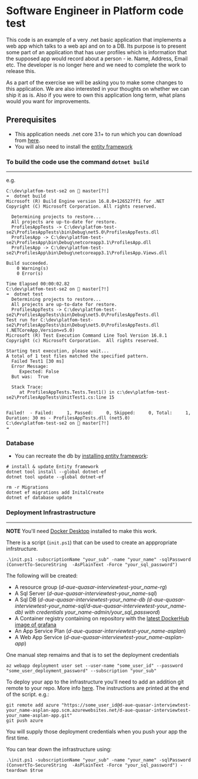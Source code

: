 # Software Engineer in Platform code test

This code is an example of a very .net basic application that implements a web app which talks to a web api and on to a DB. Its purpose is to present some part of an application that has user profiles which is information that the supposed app would record about a person - ie. Name, Address, Email etc. The developer is no longer here and we need to complete the work to release this.

As a part of the exercise we will be asking you to make some changes to this application. We are also interested in your thoughts on whether we can ship it as is. Also if you were to own this application long term, what plans would you want for improvements.

## Prerequisites 

- This application needs .net core 3.1+ to run which you can download from [here](https://dotnet.microsoft.com/download).
- You will also need to install the [entity framework](https://docs.microsoft.com/en-us/ef/core/cli/dotnet)

### To build the code use the command `dotnet build`
---
e.g.

```
C:\dev\platfom-test-se2 on  master[?!]
➜  dotnet build
Microsoft (R) Build Engine version 16.8.0+126527ff1 for .NET
Copyright (C) Microsoft Corporation. All rights reserved.

  Determining projects to restore...
  All projects are up-to-date for restore.
  ProfilesAppTests -> C:\dev\platfom-test-se2\ProfilesAppTests\bin\Debug\net5.0\ProfilesAppTests.dll
  ProfilesApp -> C:\dev\platfom-test-se2\ProfilesApp\bin\Debug\netcoreapp3.1\ProfilesApp.dll
  ProfilesApp -> C:\dev\platfom-test-se2\ProfilesApp\bin\Debug\netcoreapp3.1\ProfilesApp.Views.dll

Build succeeded.
    0 Warning(s)
    0 Error(s)

Time Elapsed 00:00:02.82
C:\dev\platfom-test-se2 on  master[?!]
➜  dotnet test
  Determining projects to restore...
  All projects are up-to-date for restore.
  ProfilesAppTests -> C:\dev\platfom-test-se2\ProfilesAppTests\bin\Debug\net5.0\ProfilesAppTests.dll
Test run for C:\dev\platfom-test-se2\ProfilesAppTests\bin\Debug\net5.0\ProfilesAppTests.dll (.NETCoreApp,Version=v5.0)
Microsoft (R) Test Execution Command Line Tool Version 16.8.1
Copyright (c) Microsoft Corporation.  All rights reserved.

Starting test execution, please wait...
A total of 1 test files matched the specified pattern.
  Failed Test1 [30 ms]
  Error Message:
     Expected: False
  But was:  True

  Stack Trace:
     at ProfilesAppTests.Tests.Test1() in c:\dev\platfom-test-se2\ProfilesAppTests\UnitTest1.cs:line 15


Failed!  - Failed:     1, Passed:     0, Skipped:     0, Total:     1, Duration: 30 ms - ProfilesAppTests.dll (net5.0)
C:\dev\platfom-test-se2 on  master[?!]
➜

 ```

### Database 

- You can recreate the db by [installing entity framework](https://docs.microsoft.com/en-us/ef/core/cli/dotnet):

```
# install & update Entity framework 
dotnet tool install --global dotnet-ef
dotnet tool update --global dotnet-ef

rm -r Migrations
dotnet ef migrations add InitalCreate
dotnet ef database update
```

### Deployment Infrastrastructure

---
**NOTE** You'll need [Docker Desktop](https://www.docker.com/products/docker-desktop) installed to make this work. 

There is a script (`init.ps1`) that can be used to create an apppropriate infrstructure.

```
.\init.ps1 -subscriptionName "your_sub" -name "your_name" -sqlPassword (ConvertTo-SecureString  -AsPlainText -Force "your_sql_password")
```

The following will be created:

- A resource group (*d-aue-quasar-interviewtest-your_name-rg*)
- A Sql Server (*d-aue-quasar-interviewtest-your_name-sql*)
- A Sql DB (*d-aue-quasar-interviewtest-your_name-db (d-aue-quasar-interviewtest-your_name-sql/d-aue-quasar-interviewtest-your_name-db) with credentials your_name-admin/your_sql_password*)
- A Container registry containing on repository with the [latest DockerHub image of grafana](https://hub.docker.com/r/grafana/grafana/)
- An App Service Plan (*d-aue-quasar-interviewtest-your_name-asplan*)
- A Web App Service (*d-aue-quasar-interviewtest-your_name-asplan-app*)

One manual step remaims and that is to set the deployment credentials
```
az webapp deployment user set --user-name "some_user_id" --password "some_user_deployment_password" --subscription "your_sub"
```
To deploy your app to the infrastructure you'll need to add an addition git remote to your repo. More info [here](https://docs.microsoft.com/en-us/azure/app-service/scripts/cli-deploy-local-git). The instructions are printed at the end of the script. e.g.:

```
git remote add azure "https://some_user_id@d-aue-quasar-interviewtest-your_name-asplan-app.scm.azurewebsites.net/d-aue-quasar-interviewtest-your_name-asplan-app.git"
git push azure
```

You will supply those deployment credentials when you push your app the first time. 

You can tear down the infrastructure using:

```
.\init.ps1 -subscriptionName "your_sub" -name "your_name" -sqlPassword (ConvertTo-SecureString  -AsPlainText -Force "your_sql_password") -teardown $true
```